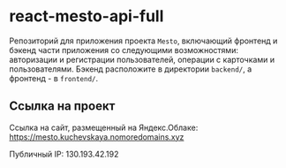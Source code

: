 # react-mesto-api-full
Репозиторий для приложения проекта `Mesto`, включающий фронтенд и бэкенд части приложения со следующими возможностями: авторизации и регистрации пользователей, операции с карточками и пользователями. Бэкенд расположите в директории `backend/`, а фронтенд - в `frontend/`. 

## Ссылка на проект  
Ссылка на сайт, размещенный на Яндекс.Облаке:  
https://mesto.kuchevskaya.nomoredomains.xyz  

Публичный IP: 130.193.42.192 
